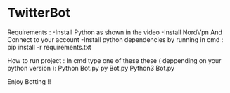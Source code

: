 # TwitterBot

Requirements : 
-Install Python as shown in the video 
-Install NordVpn And Connect to your account
-Install python dependencies by running in cmd : pip install -r requirements.txt

How to run project :
In cmd type one of these these ( deppending on your python version ):
Python Bot.py 
py Bot.py 
Python3 Bot.py

Enjoy Botting !!
